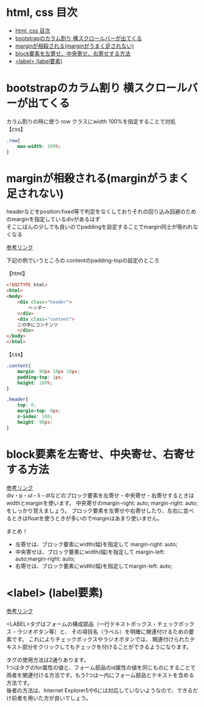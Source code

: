 # html, css 目次
- [html, css 目次](#html-css-目次)
- [bootstrapのカラム割り 横スクロールバーが出てくる](#bootstrapのカラム割り-横スクロールバーが出てくる)
- [marginが相殺される(marginがうまく足されない)](#marginが相殺されるmarginがうまく足されない)
- [block要素を左寄せ、中央寄せ、右寄せする方法](#block要素を左寄せ中央寄せ右寄せする方法)
- [\<label\> (label要素)](#label-label要素)


# bootstrapのカラム割り 横スクロールバーが出てくる
カラム割りの時に使う row クラスにwidth 100%を指定することで対処  
【css】 
```css 
.row{  
    max-width: 100%;  
} 
``` 

# marginが相殺される(marginがうまく足されない)
headerなどをposition:fixed等で判定をなくしておりそれの回り込み回避のためのmarginを指定しているdivがあるはず  
そこにほんの少しでも良いのでpaddingを設定することでmargin同士が吸われなくなる

[参考リンク](https://stocker.jp/diary/margin-offset/)  

下記の例でいうところの.contentのpadding-topの設定のところ

【html】
```html
<!DOCTYPE html>
<html>
<body>
    <div class="header">
        ヘッダー
    </div>
    <div class="content">
    この中にコンテンツ
    </div>
</body>
</html>
``` 
【css】 
```css
.content{
    margin: 90px 10px 10px;  
    padding-top: 1px;  
    height: 100%;  
}

.header{
    top: 0;
    margin-top: 0px;
    z-index: 100;
    height: 90px;
}
```

# block要素を左寄せ、中央寄せ、右寄せする方法
[参考リンク](https://www.acky.info/tips/css/0002.html)  
div・p・ul・li・dlなどのブロック要素を左寄せ・中央寄せ・右寄せするときはwidthとmarginを使います。
中央寄せのmargin-right: auto; margin-right: auto;をしっかり覚えましょう。
ブロック要素を左寄せや右寄せしたり、左右に並べるときはfloatを使うときが多いのでmarginはあまり使いません。

まとめ！
- 左寄せは、ブロック要素にwidth(幅)を指定して margin-right: auto;
- 中央寄せは、ブロック要素にwidth(幅)を指定して margin-left: auto;margin-right: auto;
- 右寄せは、ブロック要素にwidth(幅)を指定してmargin-left: auto;

# \<label\> (label要素)
[参考リンク](http://www.htmq.com/html/label.shtml)  

\<LABEL\>タグはフォームの構成部品（一行テキストボックス・チェックボックス・ラジオボタン等）と、 その項目名（ラベル）を明確に関連付けるための要素です。 これによりチェックボックスやラジオボタンでは、 関連付けられたテキスト部分をクリックしてもチェックを付けることができるようになります。  

<LABEL>タグの使用方法は2通りあります。  
1つは<LABEL>タグのfor属性の値と、フォーム部品のid属性の値を同じものにすることで両者を関連付ける方法です。もう1つは<LABEL>～</LABEL>内にフォーム部品とテキストを含める方法です。  
後者の方法は、Internet Explorer5や6には対応していないようなので、できるだけ前者を用いた方が良いでしょう。